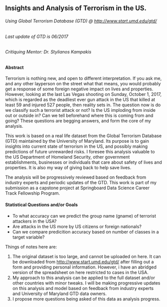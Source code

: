 
## Insights and Analysis of Terrorism in the US. 
###### Using Global Terrorism Database (GTD) @ http://www.start.umd.edu/gtd/
###### Last update of GTD is 06/2017
###### Critiquing Mentor: Dr. Stylianos Kampakis




#### Abstract

Terrorism is nothing new, and open to different interpretation. If you ask me, and any other layperson on the street what that means, you would probably get a response of some foreign negative impact on lives and properties. However, looking at the last Las Vegas shooting on Sunday, October 1, 2017, which is regarded as the deadliest ever gun attack in the US that killed at least 59 and injured 527 people, then reality sets in. The question now is do we classify such a terrorist attack or not? Is the US imploding from inside out or outside in? Can we tell beforehand where this is coming from and going? These questions are begging answers, and form the core of my analysis. 

This work is based on a real life dataset from the Global Terrorism Database (GTD) maintained by the University of Maryland. Its purpose is to gain insights into current state of terrorism in the US, and possibly making predictions of future unrewarded risks. I foresee this 
analysis valuable to the US Department of Homeland Security, other government establishments, businesses or individuals that care about 
safety of lives and properties. It is also my way of giving back to help save lives.

The analysis will be progressively reviewed based on feedback from industry experts and periodic updates of the GTD. This work is part of my submission as a capstone project at Springboard Data Science Career Track Fellowship Program.
  


#### Statistical Questions and/or Goals ###

* To what accuracy can we predict the group name (gname) of terrorist attackers in the USA?
* Are attacks in the US more by US citizens or foreign nationals?
* Can we compare predicition accuracy based on number of classes in a target variable?

Things of notes here are:
1. The original dataset is too large, and cannot be uploaded on here. It can be downloaded from http://www.start.umd.edu/gtd/ after filling out a form and providing personal information. However, i have an abridged version of the spreadsheet on here restricted to cases in the USA.
2. My approach to this analysis can be applied to the full dataset and/or other countries with minor tweaks. I will be making progressive updates on this analysis and model based on feedback from industry experts and University of Maryland GTD data owners. 
3. I propose more questions being asked of this data as analysis progress.


